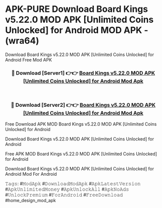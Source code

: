 # APK-PURE Download Board Kings v5.22.0 MOD APK [Unlimited Coins Unlocked] for Android MOD APK - (wra64)
Download Board Kings v5.22.0 MOD APK [Unlimited Coins Unlocked] for Android Free Mod APK

<div align="center">
<h3>🔴 Download [Server1] 👉👉 <a href="https://apk-comot.site?title=Board_Kings_v5.22.0_MOD_APK_[Unlimited_Coins_Unlocked]_for_Android">Board Kings v5.22.0 MOD APK [Unlimited Coins Unlocked] for Android Mod Apk</a></h3><br>

<h3>🔴 Download [Server2] 👉👉 <a href="https://apk-comot.site?title=Board_Kings_v5.22.0_MOD_APK_[Unlimited_Coins_Unlocked]_for_Android">Board Kings v5.22.0 MOD APK [Unlimited Coins Unlocked] for Android Mod Apk</a></h3>
</div>


Free Download APK MOD Board Kings v5.22.0 MOD APK [Unlimited Coins Unlocked] for Android

Download Board Kings v5.22.0 MOD APK [Unlimited Coins Unlocked] for Android 

Free APK MOD Board Kings v5.22.0 MOD APK [Unlimited Coins Unlocked] for Android 

Download Board Kings v5.22.0 MOD APK [Unlimited Coins Unlocked] for Android Mod For Android

𝚃𝚊𝚐𝚜: #𝙼𝚘𝚍𝙰𝚙𝚔 #𝙳𝚘𝚠𝚗𝚕𝚘𝚊𝚍𝙼𝚘𝚍𝙰𝚙𝚔 #𝙰𝚙𝚔𝙻𝚊𝚝𝚎𝚜𝚝𝚅𝚎𝚛𝚜𝚒𝚘𝚗 #𝙰𝚙𝚔𝚄𝚗𝚕𝚒𝚖𝚒𝚝𝚎𝚍𝙼𝚘𝚗𝚎𝚢 #𝙰𝚙𝚔𝚄𝚗𝚕𝚘𝚌𝚔𝙰𝚕𝚕 #𝙰𝚙𝚔𝙽𝚘𝙰𝚍𝚜 #𝚄𝚗𝚕𝚘𝚌𝚔𝙿𝚛𝚎𝚖𝚒𝚞𝚖 #𝙵𝚘𝚛𝙰𝚗𝚍𝚛𝚘𝚒𝚍 #𝙵𝚛𝚎𝚎𝙳𝚘𝚠𝚗𝚕𝚘𝚊𝚍 #home_design_mod_apk